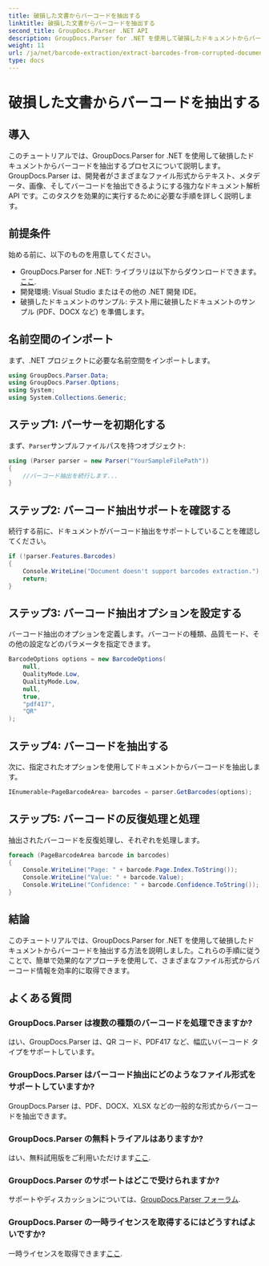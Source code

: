 ```yaml
---
title: 破損した文書からバーコードを抽出する
linktitle: 破損した文書からバーコードを抽出する
second_title: GroupDocs.Parser .NET API
description: GroupDocs.Parser for .NET を使用して破損したドキュメントからバーコードを抽出する方法を学びます。ステップバイステップの手順を説明した包括的なチュートリアルです。
weight: 11
url: /ja/net/barcode-extraction/extract-barcodes-from-corrupted-document/
type: docs
---
```

# 破損した文書からバーコードを抽出する

## 導入
このチュートリアルでは、GroupDocs.Parser for .NET を使用して破損したドキュメントからバーコードを抽出するプロセスについて説明します。GroupDocs.Parser は、開発者がさまざまなファイル形式からテキスト、メタデータ、画像、そしてバーコードを抽出できるようにする強力なドキュメント解析 API です。このタスクを効果的に実行するために必要な手順を詳しく説明します。
## 前提条件
始める前に、以下のものを用意してください。
-  GroupDocs.Parser for .NET: ライブラリは以下からダウンロードできます。[ここ](https://releases.groupdocs.com/parser/net/).
- 開発環境: Visual Studio またはその他の .NET 開発 IDE。
- 破損したドキュメントのサンプル: テスト用に破損したドキュメントのサンプル (PDF、DOCX など) を準備します。

## 名前空間のインポート
まず、.NET プロジェクトに必要な名前空間をインポートします。
```csharp
using GroupDocs.Parser.Data;
using GroupDocs.Parser.Options;
using System;
using System.Collections.Generic;
```
## ステップ1: パーサーを初期化する
まず、`Parser`サンプルファイルパスを持つオブジェクト:
```csharp
using (Parser parser = new Parser("YourSampleFilePath"))
{
    //バーコード抽出を続行します...
}
```
## ステップ2: バーコード抽出サポートを確認する
続行する前に、ドキュメントがバーコード抽出をサポートしていることを確認してください。
```csharp
if (!parser.Features.Barcodes)
{
    Console.WriteLine("Document doesn't support barcodes extraction.");
    return;
}
```
## ステップ3: バーコード抽出オプションを設定する
バーコード抽出のオプションを定義します。バーコードの種類、品質モード、その他の設定などのパラメータを指定できます。
```csharp
BarcodeOptions options = new BarcodeOptions(
    null,
    QualityMode.Low,
    QualityMode.Low,
    null,
    true,
    "pdf417",
    "QR"
);
```
## ステップ4: バーコードを抽出する
次に、指定されたオプションを使用してドキュメントからバーコードを抽出します。
```csharp
IEnumerable<PageBarcodeArea> barcodes = parser.GetBarcodes(options);
```
## ステップ5: バーコードの反復処理と処理
抽出されたバーコードを反復処理し、それぞれを処理します。
```csharp
foreach (PageBarcodeArea barcode in barcodes)
{
    Console.WriteLine("Page: " + barcode.Page.Index.ToString());
    Console.WriteLine("Value: " + barcode.Value);
    Console.WriteLine("Confidence: " + barcode.Confidence.ToString());
}
```

## 結論
このチュートリアルでは、GroupDocs.Parser for .NET を使用して破損したドキュメントからバーコードを抽出する方法を説明しました。これらの手順に従うことで、簡単で効果的なアプローチを使用して、さまざまなファイル形式からバーコード情報を効率的に取得できます。

## よくある質問
### GroupDocs.Parser は複数の種類のバーコードを処理できますか?
はい、GroupDocs.Parser は、QR コード、PDF417 など、幅広いバーコード タイプをサポートしています。
### GroupDocs.Parser はバーコード抽出にどのようなファイル形式をサポートしていますか?
GroupDocs.Parser は、PDF、DOCX、XLSX などの一般的な形式からバーコードを抽出できます。
### GroupDocs.Parser の無料トライアルはありますか?
はい、無料試用版をご利用いただけます[ここ](https://releases.groupdocs.com/).
### GroupDocs.Parser のサポートはどこで受けられますか?
サポートやディスカッションについては、[GroupDocs.Parser フォーラム](https://forum.groupdocs.com/c/parser/17).
### GroupDocs.Parser の一時ライセンスを取得するにはどうすればよいですか?
一時ライセンスを取得できます[ここ](https://purchase.groupdocs.com/temporary-license/).